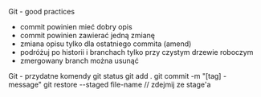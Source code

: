 Git - good practices

* commit powinien mieć dobry opis
* commit powinien zawierać jedną zmianę
* zmiana opisu tylko dla ostatniego commita (amend)
* podróżuj po historii i branchach tylko przy czystym drzewie roboczym
* zmergowany branch można usunąć


Git - przydatne komendy
git status
git add .
git commit -m "[tag] - message"
git restore --staged file-name // zdejmij ze stage'a
